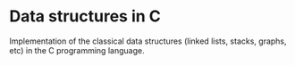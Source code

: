 # Data structures in C
Implementation of the classical data structures (linked lists, stacks, graphs, etc) in the C programming language.
